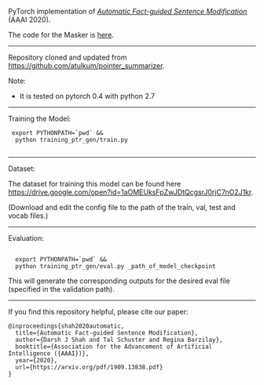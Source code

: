 PyTorch implementation of *[Automatic Fact-guided Sentence Modification](https://arxiv.org/pdf/1909.13838.pdf)* (AAAI 2020).


The code for the Masker is [here](https://github.com/TalSchuster/TokenMasker).


______________________________________________________________________________________________________________________________

Repository cloned and updated from https://github.com/atulkum/pointer_summarizer.



Note:
* It is tested on pytorch 0.4 with python 2.7

______________________________________________________________________________________________________________________________

Training the Model:

<p><code> export PYTHONPATH=`pwd` &&
  python training_ptr_gen/train.py
  </code></p>

______________________________________________________________________________________________________________________________


Dataset:

The dataset for training this model can be found here https://drive.google.com/open?id=1aOMEUksFpZwJDtQcgsrJ0rjC7nO2J1kr.

(Download and edit the config file to the path of the train, val, test and vocab files.)


______________________________________________________________________________________________________________________________

Evaluation:

<p><code>
  export PYTHONPATH=`pwd` &&
  python training_ptr_gen/eval.py _path_of_model_checkpoint
</code></p>

This will generate the corresponding outputs for the desired eval file (specified in the validation path).

______________________________________________________________________________________________________________________________

If you find this repository helpful, please cite our paper:
```
@inproceedings{shah2020automatic,
  title={Automatic Fact-guided Sentence Modification},
  author={Darsh J Shah and Tal Schuster and Regina Barzilay},
  booktitle={Association for the Advancement of Artificial Intelligence ({AAAI})},
  year={2020},
  url={https://arxiv.org/pdf/1909.13838.pdf}
}
```
